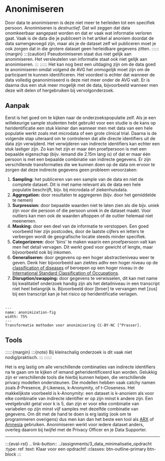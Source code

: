 # Anonimiseren

Door data te anonimiseren is deze niet meer te herleiden tot een specifiek persoon. Anonimiseren is
*destructief*. Dat wil zeggen dat data onomkeerbaar aangepast worden en dat er vaak wat informatie verloren
gaat. Vaak is de data die je publiceert in het artikel al anoniem doordat de data samengevoegd zijn, maar als je de
dataset zelf wil publiceren moet je ook zorgen dat in die grotere dataset geen herleidbare gegevens zitten.
::::::{margin}
:::{caution}
Pseudonimiseren staat dus niet gelijk aan anonimiseren. Het versleutelen van informatie staat ook niet gelijk aan 
anonimiseren.
:::
::::::
Het kan nog best een uitdaging zijn om de data goed te anonimiseren omdat volgend de AVG het *onmogelijk* moet zijn om
de participant te kunnen identificeren. Het voordeel is echter dat wanneer de data volledig geanonimiseerd is deze niet 
meer onder de AVG valt. Er is daarna dus een stuk meer mogelijk met de data, bijvoorbeeld wanneer men deze wilt delen
of hergebruiken bij vervolgonderzoek.

## Aanpak

Eerst is het goed om te kijken naar de onderzoekspopulatie zelf. Als je een willekeurige sample studenten hebt gebruikt
voor een studie is de kans op heridentificatie een stuk kleiner dan wanneer men met data van een hele populatie werkt 
zoals met microdata of een grote clinical trial. Daarna is de volgende stap uiteraard om te controleren dat alle directe 
identifiers uit de data zijn verwijderd. Het verwijderen van indirecte identifiers kan echter een stuk lastiger zijn. 
Zo kan het zijn er maar één proefpersoon is met een bepaalde eigenschap (bijv. iemand die 2.15m lang is) of dat er maar
één persoon is met een bepaalde combinatie van indirecte gegevens. Er zijn verschillende transformaties die we kunnen 
doen op de data om ervoor te zorgen dat deze indirecte gegevens geen probleem veroorzaken:

1. **Sampling:** het publiceren van een sample van de data en niet de complete dataset. Dit is met name relevant als de data
een hele populatie beschrijft, bijv. bij microdata of ziekenhuisdata.
1. **Aggregation:** door resultaten te aggregeren (bijv. door het gemiddelde te nemen)
1. **Surpression:** door bepaalde waarden niet te laten zien als die bijv. uniek zijn voor die persoon of die persoon uniek
in de dataset maakt. Voor outliers kan men ook de waarden aftoppen of de outlier helemaal niet meenemen.
1. **Masking:** door een deel van de informatie te verstoppen. Een goed voorbeeld hier zijn postcodes, door de laatste cijfers
en letters te verbergen wordt de geografische locatie steeds minder specifiek.
1. **Categorizeren:** door 'bins' te maken waarin een proefpersoon valt kan men het detail vervagen. Dit werkt goed voor gewicht
of lengte, maar bijvoorbeeld ook bij inkomen.
1. **Generaliseren:** door gegevens op een hoger abstractieniveau weer te geven. Denk hier bijvoorbeeld aan ziektes 
adhv een hoger niveau op de [classification of diseases](https://www.who.int/standards/classifications/classification-of-diseases) 
of beroepen op een hoger niveau in de [International Standard Classification of Occupations](http://www.ilo.org/public/english/bureau/stat/isco/isco08/index.htm).
1. **Disruption/swapping:** door gegevens te verwisselen, dit kan met name bij kwalitatief onderzoek handig zijn als het
detailniveau in een transcript niet heel belangrijk is. Bijvoorbeeld door \[broer\] te vervangen met \[zus\] bij een 
transcript kan je het risico op heridentificatie verlagen.
<br><br>

```{figure} ../figures/prasser_transformation_methods.webp
---
name: anonimization-fig
width: 75%  
---
Transformatie methoden voor anonimisering CC-BY-NC [^Prasser].
```

## Tools

::::::{margin}
:::{note}
Bij kleinschalig onderzoek is dit vaak niet nodig/praktisch.
:::
::::::

Het is erg lastig om alle verschillende combinaties van indirecte identifiers na te gaan om te kijken of iemand 
geheridentificeerd kan worden. Gelukkig zijn er verschillende tools die hierbij kunnen helpen, die verschillende
privacy modellen ondersteunen. Die modellen hebben vaak catchy namen zoals 𝛿-Presence, 𝛽-Likeness, k-Anonymity, of t-Closeness. Het
makkelijkste voorbeeld is k-Anonymity: een dataset is k-anoniem als voor elke combinatie van indirecte identifier er op
zijn minst k andere zijn. Een veelgebruikt getal voor k is 5, dan zijn er voor elke combinatie van variabelen op zijn minst
vijf samples met dezelfde combinatie van gegevens. Om dit met de hand te doen is erg lastig (ook om te programmeren overigens)
dus men kan dan het beste een tool als [ARX](https://arx.deidentifier.org/) of [Amnesia](https://amnesia.openaire.eu/) 
gebruiken. Anonimiseren werkt voor iedere dataset anders, overleg daarom bij twijfel met de Privacy Officer en je Data
Supporter.

---
:::{eval-rst}
.. link-button:: ../assignments/3_data_minimalisatie_opdracht
    :type: ref
    :text: Klaar voor een opdracht!
    :classes: btn-outline-primary btn-block
:::

[^Prasser]: Prasser F, Eicher J, Spengler H, Bild R, Kuhn KA. Flexible data anonymization using ARX—Current status and 
challenges ahead. Software: Practice and Experience. 2020 Jul;50(7):1277-304.